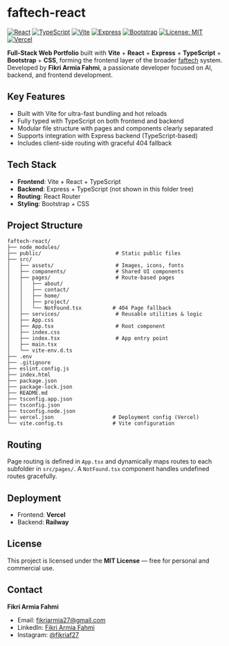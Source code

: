 # faftech-react

[![React](https://img.shields.io/badge/React-18.x-blue.svg)](https://reactjs.org/)
[![TypeScript](https://img.shields.io/badge/TypeScript-5.x-blue.svg)](https://www.typescriptlang.org/)
[![Vite](https://img.shields.io/badge/Vite-5.x-646CFF.svg)](https://vitejs.dev/)
[![Express](https://img.shields.io/badge/Express-4.x-green.svg)](https://expressjs.com/)
[![Bootstrap](https://img.shields.io/badge/Bootstrap-5.x-purple.svg)](https://getbootstrap.com/)
[![License: MIT](https://img.shields.io/badge/License-MIT-yellow.svg)](https://opensource.org/licenses/MIT)
[![Vercel](https://img.shields.io/badge/Deployed%20on-Vercel-black.svg)](https://vercel.com/)

**Full-Stack Web Portfolio** built with **Vite** + **React** + **Express** + **TypeScript** + **Bootstrap** + **CSS**, forming the frontend layer of the broader [faftech](https://github.com/fikriaf/faftech) system. Developed by **Fikri Armia Fahmi**, a passionate developer focused on AI, backend, and frontend development.

## Key Features
- Built with Vite for ultra-fast bundling and hot reloads
- Fully typed with TypeScript on both frontend and backend
- Modular file structure with pages and components clearly separated
- Supports integration with Express backend (TypeScript-based)
- Includes client-side routing with graceful 404 fallback

## Tech Stack
- **Frontend**: Vite + React + TypeScript
- **Backend**: Express + TypeScript (not shown in this folder tree)
- **Routing**: React Router
- **Styling**: Bootstrap + CSS

## Project Structure
```
faftech-react/
├── node_modules/
├── public/                        # Static public files
├── src/
│   ├── assets/                    # Images, icons, fonts
│   ├── components/                # Shared UI components
│   ├── pages/                     # Route-based pages
│   │   ├── about/
│   │   ├── contact/
│   │   ├── home/
│   │   ├── project/
│   │   └── NotFound.tsx          # 404 Page fallback
│   ├── services/                  # Reusable utilities & logic
│   ├── App.css
│   ├── App.tsx                    # Root component
│   ├── index.css
│   ├── index.tsx                  # App entry point
│   ├── main.tsx
│   └── vite-env.d.ts
├── .env
├── .gitignore
├── eslint.config.js
├── index.html
├── package.json
├── package-lock.json
├── README.md
├── tsconfig.app.json
├── tsconfig.json
├── tsconfig.node.json
├── vercel.json                   # Deployment config (Vercel)
└── vite.config.ts                # Vite configuration
```

## Routing
Page routing is defined in `App.tsx` and dynamically maps routes to each subfolder in `src/pages/`. A `NotFound.tsx` component handles undefined routes gracefully.

## Deployment
- Frontend: **Vercel**
- Backend: **Railway**

## License
This project is licensed under the **MIT License** — free for personal and commercial use.

## Contact
**Fikri Armia Fahmi**  
- Email: fikriarmia27@gmail.com  
- LinkedIn: [Fikri Armia Fahmi](https://linkedin.com/in/fikri‑armia‑fahmi‑b373b3288)
- Instagram: [@fikriaf27](https://instagram.com/fikriaf27)
